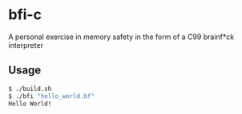 # bfi-c

A personal exercise in memory safety in the form of a C99 brainf*ck interpreter

## Usage

```bash
$ ./build.sh
$ ./bfi "hello_world.bf"
Hello World!
```
